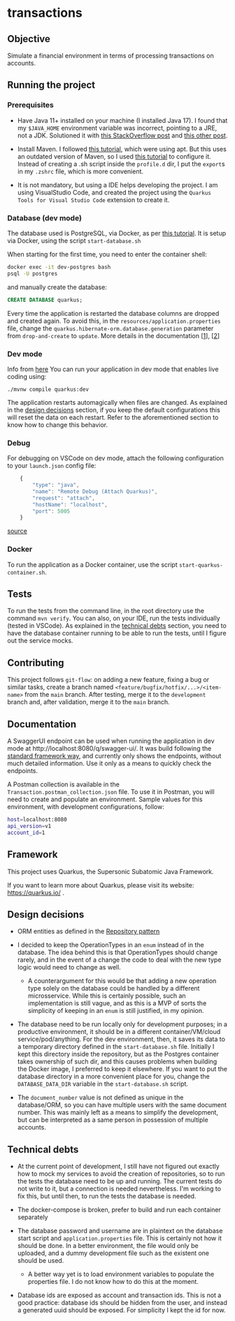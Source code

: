 # transactions

## Objective

Simulate a financial environment in terms of processing transactions on accounts.

## Running the project

### Prerequisites

* Have Java 11+ installed on your machine (I installed Java 17). I found that my `$JAVA_HOME` environment variable was incorrect, pointing to a JRE, not a JDK. Solutioned it with [this StackOverflow post](https://stackoverflow.com/questions/43496192/java-home-should-point-to-a-jdk-not-a-jre) and [this other post](https://vitux.com/how-to-setup-java_home-path-in-ubuntu/).

* Install Maven. I followed [this tutorial](https://linuxize.com/post/how-to-install-apache-maven-on-ubuntu-20-04/), which were using apt. But this uses an outdated version of Maven, so I used [this tutorial](https://linuxize.com/post/how-to-install-apache-maven-on-ubuntu-18-04/) to configure it. Instead of creating a .sh script inside the `profile.d` dir, I put the `export`s in my `.zshrc` file, which is more convenient.

* It is not mandatory, but using a IDE helps developing the project. I am using VisualStudio Code, and created the project using the `Quarkus Tools for Visual Studio Code` extension to create it.


### Database (dev mode)

The database used is PostgreSQL, via Docker, as per [this tutorial](https://renatogroffe.medium.com/postgresql-pgadmin-4-docker-compose-montando-rapidamente-um-ambiente-para-uso-55a2ab230b89). It is setup via Docker, using the script `start-database.sh`

When starting for the first time, you need to enter the container shell:

```bash
docker exec -it dev-postgres bash
psql -U postgres
```

and manually create the database:

```SQL
CREATE DATABASE quarkus;
```

Every time the application is restarted the database columns are dropped and created again. To avoid this, in the `resources/application.properties` file, change the `quarkus.hibernate-orm.database.generation` parameter from `drop-and-create` to `update`. More details in the documentation [[1](https://quarkus.io/guides/datasource#jdbc-datasource)], [[2](https://access.redhat.com/documentation/en-us/red_hat_build_of_quarkus/1.7/html-single/configuring_data_sources_in_your_quarkus_applications/index)]

### Dev mode

Info from [here](https://hub.docker.com/_/postgres)
You can run your application in dev mode that enables live coding using:
```shell script
./mvnw compile quarkus:dev
```

The application restarts automagically when files are changed. As explained in the [design decisions](#design-decisions) section, if you keep the default configurations this will reset the data on each restart. Refer to the aforementioned section to know how to change this behavior.

### Debug

For debugging on VSCode on dev mode, attach the following configuration to your `launch.json` config file:

```javascript
    {
        "type": "java",
        "name": "Remote Debug (Attach Quarkus)",
        "request": "attach",
        "hostName": "localhost",
        "port": 5005
    }
```

[source](https://suedbroecker.net/2021/04/29/configure-the-attach-debug-for-quarkus-in-visual-studio-code/)

### Docker

To run the application as a Docker container, use the script `start-quarkus-container.sh`.

## Tests

To run the tests from the command line, in the root directory use the command `mvn verify`. You can also, on your IDE, run the tests individually (tested in VSCode). As explained in the [technical debts](#technical-debts) section, you need to have the database container running to be able to run the tests, until I figure out the service mocks.

## Contributing

This project follows `git-flow`: on adding a new feature, fixing a bug or similar tasks, create a branch named `<feature/bugfix/hotfix/...>/<item-name>` from the `main` branch. After testing, merge it to the `development` branch and, after validation, merge it to the `main` branch.

## Documentation

A SwaggerUI endpoint can be used when running the application in dev mode at http://localhost:8080/q/swagger-ui/. It was build following the [standard framework way](https://quarkus.io/guides/openapi-swaggerui), and currently only shows the endpoints, without much detailed information. Use it only as a means to quickly check the endpoints.

A Postman collection is available in the `Transaction.postman_collection.json` file. To use it in Postman, you will need to create and populate an environment. Sample values for this environment, with development configurations, follow:

```bash
host=localhost:8080
api_version=v1
account_id=1
```


## Framework

This project uses Quarkus, the Supersonic Subatomic Java Framework.

If you want to learn more about Quarkus, please visit its website: https://quarkus.io/ .

## Design decisions

* ORM entities as defined in the [Repository pattern](https://quarkus.io/guides/hibernate-orm-panache#solution-2-using-the-repository-pattern)

* I decided to keep the OperationTypes in an `enum` instead of in the database. The idea behind this is that OperationTypes should change rarely, and in the event of a change the code to deal with the new type logic would need to change as well.
    * A counterargument for this would be that adding a new operation type solely on the database could be handled by a different microsservice. While this is certainly possible, such an implementation is still vague, and as this is a MVP of sorts the simplicity of keeping in an `enum` is still justified, in my opinion.

* The database need to be run locally only for development purposes; in a productive environment, it should be in a different container/VM/cloud service/pod/anything. For the dev environment, then, it saves its data to a temporary directory defined in the `start-database.sh` file. Initially I kept this directory inside the repository, but as the Postgres container takes ownership of such dir, and this causes problems when building the Docker image, I preferred to keep it elsewhere. If you want to put the database directory in a more convenient place for you, change the `DATABASE_DATA_DIR` variable in the `start-database.sh` script.

* The `document_number` value is not defined as unique in the database/ORM, so you can have multiple users with the same document number. This was mainly left as a means to simplify the development, but can be interpreted as a same person in possession of multiple accounts.

## Technical debts

* At the current point of development, I still have not figured out exactly how to mock my services to avoid the creation of repositories, so to run the tests the database need to be up and running. The current tests do not write to it, but a connection is needed nevertheless. I'm working to fix this, but until then, to run the tests the database is needed.

* The docker-compose is broken, prefer to build and run each container separately

* The database password and username are in plaintext on the database start script and `application.properties` file. This is certainly not how it should be done. In a better environment, the file would only be uploaded, and a dummy development file such as the existent one should be used.
    * A better way yet is to load environment variables to populate the properties file. I do not know how to do this at the moment.

* Database ids are exposed as account and transaction ids. This is not a good practice: database ids should be hidden from the user, and instead a generated uuid should be exposed. For simplicity I kept the id for now.
